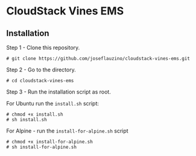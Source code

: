 # CloudStack Vines EMS

## Installation

Step 1 - Clone this repository.

	# git clone https://github.com/joseflauzino/cloudstack-vines-ems.git

Step 2 - Go to the directory.

	# cd cloudstack-vines-ems

Step 3 - Run the installation script as root.

For Ubuntu run the `install.sh` script:

	# chmod +x install.sh
	# sh install.sh

For Alpine - run the `install-for-alpine.sh` script

	# chmod +x install-for-alpine.sh
	# sh install-for-alpine.sh

